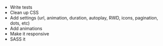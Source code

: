 * Write tests
* Clean up CSS
* Add settings (url, animation, duration, autoplay, RWD, icons, pagination, dots, etc)
* Add animations
* Make it responsive
* SASS it